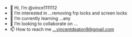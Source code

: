 - 👋 Hi, I’m @vince1111112
- 👀 I’m interested in ...removing frp locks and screen locks
- 🌱 I’m currently learning ...any
- 💞️ I’m looking to collaborate on ...
- 📫 How to reach me ...vincentdeaton9@gmail.com

<!---
vince1111112/vince1111112 is a ✨ special ✨ repository because its `README.md` (this file) appears on your GitHub profile.
You can click the Preview link to take a look at
your changes.
--->
